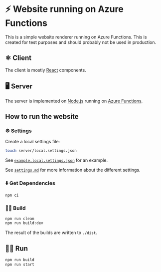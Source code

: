 # ⚡️ Website running on Azure Functions

This is a simple website renderer running on Azure Functions. This is created for test purposes and should probably not be used in production.

## ⚛️ Client

The client is mostly [React](https://reactjs.org/) components.

## 🖥️ Server

The server is implemented on [Node.js](https://nodejs.org/) running on [Azure Functions](https://azure.microsoft.com/en-us/services/functions/).

## How to run the website

### ⚙️ Settings

Create a local settings file:

```bash
touch server/local.settings.json
```

See [`example.local.settings.json`](./example.local.settings.json) for an example.

See [`settings.md`](./settings.md) for more information about the different settings.

### ⬇️ Get Dependencies

```sh
npm ci
```

### 👷‍♀️ Build

```sh
npm run clean
npm run build:dev
```

The result of the builds are written to `./dist`.

## 🏃‍♀️ Run

```sh
npm run build
npm run start
```
